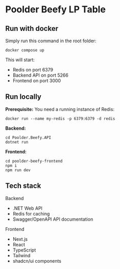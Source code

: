 # Poolder Beefy LP Table
## Run with docker
Simply run this command in the root folder:
```
docker compose up
```

This will start:
- Redis on port 6379
- Backend API on port 5266
- Frontend on port 3000
## Run locally
**Prerequisite:**
You need a running instance of Redis:
```
docker run --name my-redis -p 6379:6379 -d redis
```

**Backend:**
```
cd Poolder.Beefy.API
dotnet run
```
**Frontend:**
```
cd poolder-beefy-frontend
npm i
npm run dev
```

## Tech stack

Backend
- .NET Web API
- Redis for caching
- Swagger/OpenAPI API documentation

Frontend
- Next.js
- React
- TypeScript
- Tailwind
- shadcn/ui components